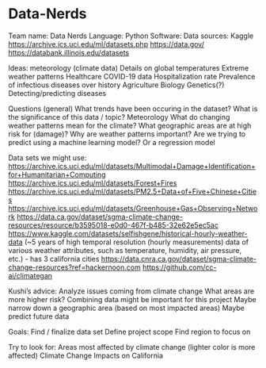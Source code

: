 # Data-Nerds

Team name: Data Nerds
Language: Python
Software:
Data sources:
Kaggle
https://archive.ics.uci.edu/ml/datasets.php
https://data.gov/
https://databank.illinois.edu/datasets

Ideas:
meteorology (climate data)
Details on global temperatures
Extreme weather patterns
Healthcare
COVID-19 data
Hospitalization rate
Prevalence of infectious diseases over history
Agriculture
Biology
Genetics(?)
Detecting/predicting diseases


Questions (general)
What trends have been occuring in the dataset?
What is the significance of this data / topic?
Meteorology
What do changing weather patterns mean for the climate?
What geographic areas are at high risk for (damage)?
Why are weather patterns important?
Are we trying to predict using a machine learning model? Or a regression model

Data sets we might use:
https://archive.ics.uci.edu/ml/datasets/Multimodal+Damage+Identification+for+Humanitarian+Computing
https://archive.ics.uci.edu/ml/datasets/Forest+Fires
https://archive.ics.uci.edu/ml/datasets/PM2.5+Data+of+Five+Chinese+Cities
https://archive.ics.uci.edu/ml/datasets/Greenhouse+Gas+Observing+Network
https://data.ca.gov/dataset/sgma-climate-change-resources/resource/b3595018-e0d0-467f-b485-32e62e5ec5ac
https://www.kaggle.com/datasets/selfishgene/historical-hourly-weather-data (~5 years of high temporal resolution (hourly measurements) data of various weather attributes, such as temperature, humidity, air pressure, etc.) - has 3 california cities
https://data.cnra.ca.gov/dataset/sgma-climate-change-resources?ref=hackernoon.com
https://github.com/cc-ai/climategan

Kushi’s advice:
Analyze issues coming from climate change
What areas are more higher risk?
Combining data might be important for this project
Maybe narrow down a geographic area (based on most impacted areas)
Maybe predict future data

Goals:
Find / finalize data set
Define project scope
Find region to focus on

Try to look for:
Areas most affected by climate change (lighter color is more affected)
Climate Change Impacts on California